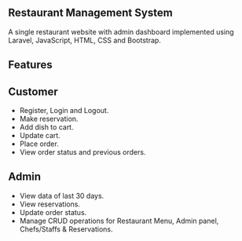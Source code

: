 ## Restaurant Management System

A single restaurant website with admin dashboard implemented using Laravel, JavaScript, HTML, CSS and Bootstrap.

## Features

## Customer
- Register, Login and Logout.
- Make reservation.
- Add dish to cart.
- Update cart.
- Place order.
- View order status and previous orders.

## Admin
- View data of last 30 days.
- View reservations.
- Update order status.
- Manage CRUD operations for Restaurant Menu, Admin panel, Chefs/Staffs & Reservations.
